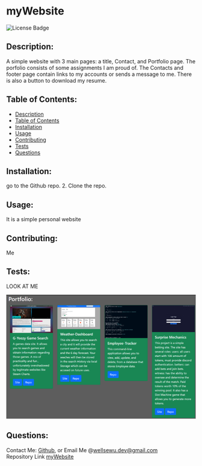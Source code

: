 # myWebsite  
  ![License Badge](https://img.shields.io/badge/license-MIT-green)
  
  ## Description:  
  A simple website with 3 main pages: a title, Contact, and Portfolio page. The porfolio consists of some assignments I am proud of. The Contacts and footer page contain links to my accounts or sends a message to me. There is also a button to download my resume.

  ## Table of Contents:  
  - [Description](#-description)
  - [Table of Contents](#-table-of-contents)
  - [Installation](#-installation)
  - [Usage](#-usage)
  - [Contributing](#-contributing)
  - [Tests](#-tests)
  - [Questions](#-questions)

  ## Installation:  
  go to the Github repo. 2. Clone the repo.

  ## Usage:  
  It is a simple personal website
  
  ## Contributing:  
  Me
  
  ## Tests:  
  LOOK AT ME

  ![myWebsite](./assets/images/portfolio.png)
  
  ## Questions:  
  Contact Me: [Github](https://gist.github.com/WellsWu4621), or Email Me @wellsewu.dev@gmail.com  
  Repository Link [myWebsite](https://github.com/WellsWu4621/myWebsite)


